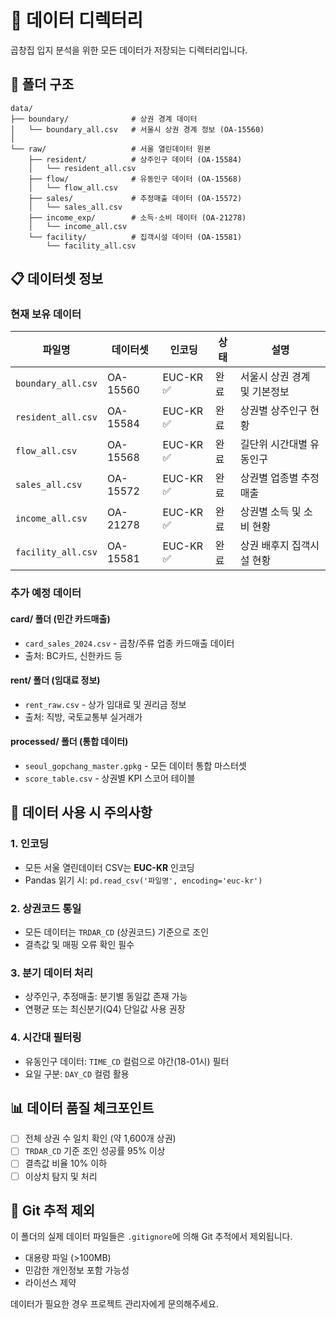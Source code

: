 # 📂 데이터 디렉터리

곱창집 입지 분석을 위한 모든 데이터가 저장되는 디렉터리입니다.

## 📁 폴더 구조

```
data/
├── boundary/              # 상권 경계 데이터
│   └── boundary_all.csv   # 서울시 상권 경계 정보 (OA-15560)
│
└── raw/                   # 서울 열린데이터 원본
    ├── resident/          # 상주인구 데이터 (OA-15584)
    │   └── resident_all.csv
    ├── flow/              # 유동인구 데이터 (OA-15568)
    │   └── flow_all.csv
    ├── sales/             # 추정매출 데이터 (OA-15572)
    │   └── sales_all.csv
    ├── income_exp/        # 소득·소비 데이터 (OA-21278)
    │   └── income_all.csv
    └── facility/          # 집객시설 데이터 (OA-15581)
        └── facility_all.csv
```

## 📋 데이터셋 정보

### 현재 보유 데이터

| 파일명 | 데이터셋 | 인코딩 | 상태 | 설명 |
|--------|----------|--------|------|------|
| `boundary_all.csv` | OA-15560 | EUC-KR ✅ | 완료 | 서울시 상권 경계 및 기본정보 |
| `resident_all.csv` | OA-15584 | EUC-KR ✅ | 완료 | 상권별 상주인구 현황 |
| `flow_all.csv` | OA-15568 | EUC-KR ✅ | 완료 | 길단위 시간대별 유동인구 |
| `sales_all.csv` | OA-15572 | EUC-KR ✅ | 완료 | 상권별 업종별 추정매출 |
| `income_all.csv` | OA-21278 | EUC-KR ✅ | 완료 | 상권별 소득 및 소비 현황 |
| `facility_all.csv` | OA-15581 | EUC-KR ✅ | 완료 | 상권 배후지 집객시설 현황 |

### 추가 예정 데이터

#### card/ 폴더 (민간 카드매출)
- `card_sales_2024.csv` - 곱창/주류 업종 카드매출 데이터
- 출처: BC카드, 신한카드 등

#### rent/ 폴더 (임대료 정보)
- `rent_raw.csv` - 상가 임대료 및 권리금 정보
- 출처: 직방, 국토교통부 실거래가

#### processed/ 폴더 (통합 데이터)
- `seoul_gopchang_master.gpkg` - 모든 데이터 통합 마스터셋
- `score_table.csv` - 상권별 KPI 스코어 테이블

## 🔧 데이터 사용 시 주의사항

### 1. 인코딩
- 모든 서울 열린데이터 CSV는 **EUC-KR** 인코딩
- Pandas 읽기 시: `pd.read_csv('파일명', encoding='euc-kr')`

### 2. 상권코드 통일
- 모든 데이터는 `TRDAR_CD` (상권코드) 기준으로 조인
- 결측값 및 매핑 오류 확인 필수

### 3. 분기 데이터 처리
- 상주인구, 추정매출: 분기별 동일값 존재 가능
- 연평균 또는 최신분기(Q4) 단일값 사용 권장

### 4. 시간대 필터링
- 유동인구 데이터: `TIME_CD` 컬럼으로 야간(18-01시) 필터
- 요일 구분: `DAY_CD` 컬럼 활용

## 📊 데이터 품질 체크포인트

- [ ] 전체 상권 수 일치 확인 (약 1,600개 상권)
- [ ] `TRDAR_CD` 기준 조인 성공률 95% 이상
- [ ] 결측값 비율 10% 이하
- [ ] 이상치 탐지 및 처리

## 🚫 Git 추적 제외

이 폴더의 실제 데이터 파일들은 `.gitignore`에 의해 Git 추적에서 제외됩니다.
- 대용량 파일 (>100MB)
- 민감한 개인정보 포함 가능성
- 라이선스 제약

데이터가 필요한 경우 프로젝트 관리자에게 문의해주세요.